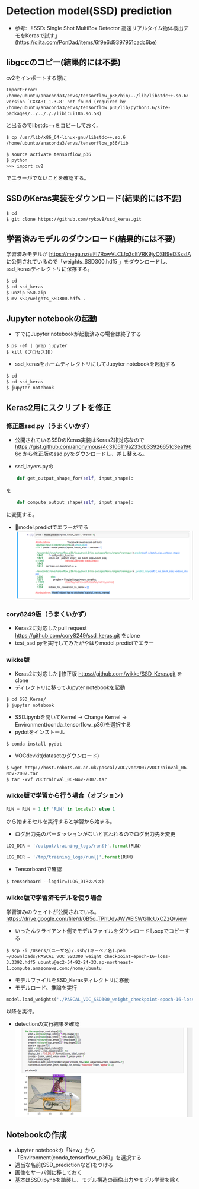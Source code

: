 # Detection model(SSD) prediction
* 参考: 「SSD: Single Shot MultiBox Detector 高速リアルタイム物体検出デモをKerasで試す」(https://qiita.com/PonDad/items/6f9e6d9397951cadc6be)

## libgccのコピー(結果的には不要)
cv2をインポートする際に
```shell
ImportError: /home/ubuntu/anaconda3/envs/tensorflow_p36/bin/../lib/libstdc++.so.6: version `CXXABI_1.3.8' not found (required by /home/ubuntu/anaconda3/envs/tensorflow_p36/lib/python3.6/site-packages/../../././libicui18n.so.58)
```
と出るのでlibstdc++をコピーしておく。
```shell
$ cp /usr/lib/x86_64-linux-gnu/libstdc++.so.6 /home/ubuntu/anaconda3/envs/tensorflow_p36/lib
```

```shell
$ source activate tensorflow_p36
$ python
>>> import cv2
```
でエラーがでないことを確認する。

## SSDのKeras実装をダウンロード(結果的には不要)
```shell
$ cd
$ git clone https://github.com/rykov8/ssd_keras.git
```

## 学習済みモデルのダウンロード(結果的には不要)
学習済みモデルが
https://mega.nz/#F!7RowVLCL!q3cEVRK9jyOSB9el3SssIA
に公開されているので「weights_SSD300.hdf5
」をダウンロードし、ssd_kerasディレクトリに保存する。
```shell
$ cd
$ cd ssd_keras
$ unzip SSD.zip
$ mv SSD/weights_SSD300.hdf5 .
```
## Jupyter notebookの起動

* すでにJupyter notebookが起動済みの場合は終了する
```shell
$ ps -ef | grep jupyter
$ kill (プロセスID)
```

* ssd_kerasをホームディレクトリにしてJupyter notebookを起動する
```shell
$ cd
$ cd ssd_keras
$ jupyter notebook
```

## Keras2用にスクリプトを修正
### 修正版ssd.py（うまくいかず）
* 公開されているSSDのKeras実装はKeras2非対応なので
https://gist.github.com/anonymous/4c3105119a233cb33926651c3ea1966c
から修正版のssd.pyをダウンロードし、差し替える。

* ssd_layers.pyの
```python
    def get_output_shape_for(self, input_shape):
```
を
```python
    def compute_output_shape(self, input_shape):
```
に変更する。

* model.predictでエラーがでる
![model.predict error](./pics/01_ssd_model_predict_error.png)

### cory8249版（うまくいかず）
* Keras2に対応したpull request
https://github.com/cory8249/ssd_keras.git
をclone
* test_ssd.pyを実行してみたがやはりmodel.predictでエラー

### wikke版
* Keras2に対応した修正版
https://github.com/wikke/SSD_Keras.git
をclone
* ディレクトリに移ってJupyter notebookを起動
```shell
$ cd SSD_Keras/
$ jupyter notebook
```
* SSD.ipynbを開いてKernel -> Change Kernel -> Environment(conda_tensorflow_p36)を選択する
* pydotをインストール
```shell
$ conda install pydot
```
* VOCdevkit(datasetのダウンロード)
```shell
$ wget http://host.robots.ox.ac.uk/pascal/VOC/voc2007/VOCtrainval_06-Nov-2007.tar
$ tar -xvf VOCtrainval_06-Nov-2007.tar
```
### wikke版で学習から行う場合（オプション）
```python
RUN = RUN + 1 if 'RUN' in locals() else 1
```
から始まるセルを実行すると学習から始まる。
* ログ出力先のパーミッションがないと言われるのでログ出力先を変更
```python
LOG_DIR = '/output/training_logs/run{}'.format(RUN)
```
```python
LOG_DIR = '/tmp/training_logs/run{}'.format(RUN)
```

* Tensorboardで確認
```shell
$ tensorboard --logdir=(LOG_DIRのパス)
```
### wikke版で学習済モデルを使う場合
学習済みのウェイトが公開されている。
https://drive.google.com/file/d/0B5o_TPhUdyJWWEl5WG1lcUxCZzQ/view
* いったんクライアント側でモデルファイルをダウンロードしscpでコピーする
```shell
$ scp -i /Users/(ユーザ名)/.ssh/(キーペア名).pem ~/Downloads/PASCAL_VOC_SSD300_weight_checkpoint-epoch-16-loss-3.3392.hdf5 ubuntu@ec2-54-92-24-33.ap-northeast-1.compute.amazonaws.com:/home/ubuntu
```
* モデルファイルをSSD_Kerasディレクトリに移動
* モデルロード、推論を実行
```python
model.load_weights('./PASCAL_VOC_SSD300_weight_checkpoint-epoch-16-loss-3.3392.hdf5', by_name=True)
```
以降を実行。
* detectionの実行結果を確認
![model.predict error](./pics/02_ssd_detection.png)

## Notebookの作成
* Jupyter notebookの「New」から「Environment(conda_tensorflow_p36)」を選択する
* 適当な名前(SSD_predictionなど)をつける
* 画像をサーバ側に移しておく
* 基本はSSD.ipynbを踏襲し、モデル構造の画像出力やモデル学習を除く

